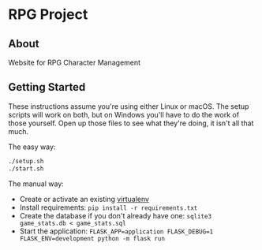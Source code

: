 # RPG Project

## About

Website for RPG Character Management

## Getting Started

These instructions assume you're using either Linux or macOS. The setup scripts will work on both, but on Windows you'll have to do the work of those yourself. Open up those files to see what they're doing, it isn't all that much.

The easy way:

```bash
./setup.sh
./start.sh
```

The manual way:

* Create or activate an existing [virtualenv](https://docs.python.org/3/library/venv.html)
* Install requirements: `pip install -r requirements.txt`
* Create the database if you don't already have one: `sqlite3 game_stats.db < game_stats.sql`
* Start the application: `FLASK_APP=application FLASK_DEBUG=1 FLASK_ENV=development python -m flask run`